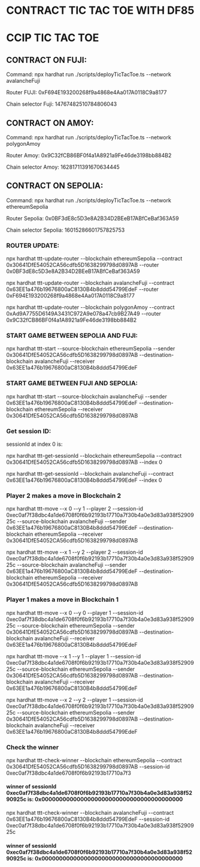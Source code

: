 # CONTRACT TIC TAC TOE WITH DF85

# CCIP TIC TAC TOE

## CONTRACT ON FUJI: 

Command: npx hardhat run ./scripts/deployTicTacToe.ts --network avalancheFuji



Router FUJI: 0xF694E193200268f9a4868e4Aa017A0118C9a8177

Chain selector Fuji: 14767482510784806043

## CONTRACT ON AMOY: 

Command: npx hardhat run ./scripts/deployTicTacToe.ts --network polygonAmoy





Router Amoy: 0x9C32fCB86BF0f4a1A8921a9Fe46de3198bb884B2

Chain selector Amoy: 16281711391670634445

## CONTRACT ON SEPOLIA: 

Command: npx hardhat run ./scripts/deployTicTacToe.ts --network ethereumSepolia





Router Sepolia: 0x0BF3dE8c5D3e8A2B34D2BEeB17ABfCeBaf363A59

Chain selector Sepolia: 16015286601757825753

### ROUTER UPDATE:

npx hardhat ttt-update-router --blockchain ethereumSepolia --contract 0x30641DfE54052CA56cdfb5D1638299798d0897AB --router 0x0BF3dE8c5D3e8A2B34D2BEeB17ABfCeBaf363A59



npx hardhat ttt-update-router --blockchain avalancheFuji --contract 0x63EE1a476b19676800aC8130B4b8ddd54799EdeF --router 0xF694E193200268f9a4868e4Aa017A0118C9a8177



npx hardhat ttt-update-router --blockchain polygonAmoy --contract 0xAd9A7755D6149A3431C972A9e078a47cb9B27A49 --router 0x9C32fCB86BF0f4a1A8921a9Fe46de3198bb884B2


### START GAME BETWEEN SEPOLIA AND FUJI:

npx hardhat ttt-start --source-blockchain ethereumSepolia --sender 0x30641DfE54052CA56cdfb5D1638299798d0897AB --destination-blockchain avalancheFuji --receiver 0x63EE1a476b19676800aC8130B4b8ddd54799EdeF

### START GAME BETWEEN FUJI AND SEPOLIA:

npx hardhat ttt-start --source-blockchain avalancheFuji --sender 0x63EE1a476b19676800aC8130B4b8ddd54799EdeF --destination-blockchain ethereumSepolia --receiver 0x30641DfE54052CA56cdfb5D1638299798d0897AB





### Get session ID:

sessionId at index 0 is:

npx hardhat ttt-get-sessionId --blockchain ethereumSepolia --contract 0x30641DfE54052CA56cdfb5D1638299798d0897AB --index 0

npx hardhat ttt-get-sessionId --blockchain avalancheFuji --contract 0x63EE1a476b19676800aC8130B4b8ddd54799EdeF --index 0

### Player 2 makes a move in Blockchain 2

npx hardhat ttt-move --x 0 --y 1 --player 2 --session-id 0xec0af7f38dbc4a1de6708f0f6b92193b17710a7f30b4a0e3d83a938f5290925c --source-blockchain avalancheFuji --sender 0x63EE1a476b19676800aC8130B4b8ddd54799EdeF --destination-blockchain ethereumSepolia --receiver 0x30641DfE54052CA56cdfb5D1638299798d0897AB


npx hardhat ttt-move --x 1 --y 2 --player 2 --session-id 0xec0af7f38dbc4a1de6708f0f6b92193b17710a7f30b4a0e3d83a938f5290925c --source-blockchain avalancheFuji --sender 0x63EE1a476b19676800aC8130B4b8ddd54799EdeF --destination-blockchain ethereumSepolia --receiver 0x30641DfE54052CA56cdfb5D1638299798d0897AB





### Player 1 makes a move in Blockchain 1

npx hardhat ttt-move --x 0 --y 0 --player 1 --session-id 0xec0af7f38dbc4a1de6708f0f6b92193b17710a7f30b4a0e3d83a938f5290925c --source-blockchain ethereumSepolia --sender 0x30641DfE54052CA56cdfb5D1638299798d0897AB --destination-blockchain avalancheFuji --receiver 0x63EE1a476b19676800aC8130B4b8ddd54799EdeF

npx hardhat ttt-move --x 1 --y 1 --player 1 --session-id 0xec0af7f38dbc4a1de6708f0f6b92193b17710a7f30b4a0e3d83a938f5290925c --source-blockchain ethereumSepolia --sender 0x30641DfE54052CA56cdfb5D1638299798d0897AB --destination-blockchain avalancheFuji --receiver 0x63EE1a476b19676800aC8130B4b8ddd54799EdeF

npx hardhat ttt-move --x 2 --y 2 --player 1 --session-id 0xec0af7f38dbc4a1de6708f0f6b92193b17710a7f30b4a0e3d83a938f5290925c --source-blockchain ethereumSepolia --sender 0x30641DfE54052CA56cdfb5D1638299798d0897AB --destination-blockchain avalancheFuji --receiver 0x63EE1a476b19676800aC8130B4b8ddd54799EdeF

### Check the winner

npx hardhat ttt-check-winner --blockchain ethereumSepolia --contract 0x30641DfE54052CA56cdfb5D1638299798d0897AB --session-id 0xec0af7f38dbc4a1de6708f0f6b92193b17710a7f3 

#### winner of sessionId 0xec0af7f38dbc4a1de6708f0f6b92193b17710a7f30b4a0e3d83a938f5290925c is: 0x0000000000000000000000000000000000000000

npx hardhat ttt-check-winner --blockchain avalancheFuji --contract 0x63EE1a476b19676800aC8130B4b8ddd54799EdeF --session-id 0xec0af7f38dbc4a1de6708f0f6b92193b17710a7f30b4a0e3d83a938f5290925c

#### winner of sessionId 0xec0af7f38dbc4a1de6708f0f6b92193b17710a7f30b4a0e3d83a938f5290925c is: 0x0000000000000000000000000000000000000000
